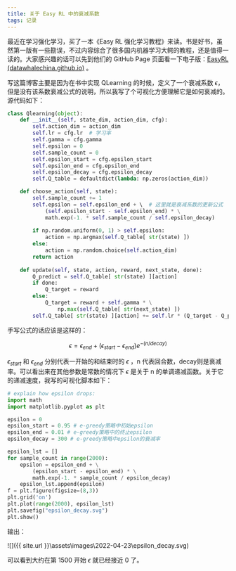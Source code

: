 ```yaml
---
title: 关于 Easy RL 中的衰减系数
tags: 记录
---
```

最近在学习强化学习，买了一本《Easy RL 强化学习教程》来读。书是好书，虽然第一版有一些勘误，不过内容综合了很多国内机器学习大鳄的教程，还是值得一读的。大家感兴趣的话可以先到他们的 GitHub Page 页面看一下电子版：[EasyRL (datawhalechina.github.io)](https://datawhalechina.github.io/easy-rl/#/) 。

写这篇博客主要是因为在书中实现 QLearning 的时候，定义了一个衰减系数 $\epsilon$，但是没有该系数衰减公式的说明，所以我写了个可视化方便理解它是如何衰减的。源代码如下：

```python
class Qlearning(object):
    def __init__(self, state_dim, action_dim, cfg):
        self.action_dim = action_dim 
        self.lr = cfg.lr  # 学习率
        self.gamma = cfg.gamma  
        self.epsilon = 0 
        self.sample_count = 0  
        self.epsilon_start = cfg.epsilon_start
        self.epsilon_end = cfg.epsilon_end
        self.epsilon_decay = cfg.epsilon_decay
        self.Q_table = defaultdict(lambda: np.zeros(action_dim)) 

    def choose_action(self, state):
        self.sample_count += 1
        self.epsilon = self.epsilon_end + \  # 这里就是衰减系数的更新公式
            (self.epsilon_start - self.epsilon_end) * \
            math.exp(-1. * self.sample_count / self.epsilon_decay)
        
        if np.random.uniform(0, 1) > self.epsilon:
            action = np.argmax(self.Q_table[ str(state) ])
        else:
            action = np.random.choice(self.action_dim) 
        return action
    
    def update(self, state, action, reward, next_state, done):
        Q_predict = self.Q_table[ str(state) ][action]
        if done:
            Q_target = reward
        else:
            Q_target = reward + self.gamma * \
                np.max(self.Q_table[ str(next_state) ])
        self.Q_table[ str(state) ][action] += self.lr * (Q_target - Q_predict)
```

手写公式的话应该是这样的：

$$\epsilon = \epsilon_{end}+(\epsilon_{start}-\epsilon_{end}) e^{-(n/decay)}$$

$\epsilon_{start}$ 和 $\epsilon_{end}$ 分别代表一开始的和结束时的 $\epsilon$ ，n 代表回合数，decay则是衰减率。可以看出来在其他参数是常数的情况下 $\epsilon$ 是关于 n 的单调递减函数。关于它的递减速度，我写的可视化脚本如下：

```python
# explain how epsilon drops:
import math
import matplotlib.pyplot as plt

epsilon = 0
epsilon_start = 0.95 # e-greedy策略中初始epsilon
epsilon_end = 0.01 # e-greedy策略中的终止epsilon
epsilon_decay = 300 # e-greedy策略中epsilon的衰减率

epsilon_lst = []
for sample_count in range(2000):
    epsilon = epsilon_end + \
        (epsilon_start - epsilon_end) * \
        math.exp(-1. * sample_count / epsilon_decay)
    epsilon_lst.append(epsilon)
f = plt.figure(figsize=(8,3))
plt.grid('on')
plt.plot(range(2000), epsilon_lst)
plt.savefig("epsilon_decay.svg")
plt.show()
```

输出：

![]({{ site.url }}\assets\images\2022-04-23\epsilon_decay.svg)

可以看到大约在第 1500 开始 $\epsilon$ 就已经接近 0 了。
